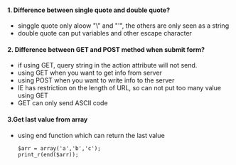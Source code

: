 #### 1. Difference between single quote and double quote?
- singgle quote only aloow "\\" and "\'", the others are only seen as a string
- double quote can put variables and other escape character

#### 2. Difference between GET and POST method when submit form?
- if using GET, query string in the action attribute will not send.
- using GET when you want to get info from server
- using POST when you want to write info to the server
- IE has restriction on the length of URL, so can not put too many value using GET
- GET can only send ASCII code

#### 3.Get last value from array
- using end function which can return the last value 
  ~~~
  $arr = array('a','b','c');
  print_r(end($arr));
  ~~~
